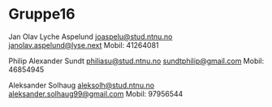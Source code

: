 # Gruppe16

Jan Olav Lyche Aspelund
joaspelu@stud.ntnu.no
janolav.aspelund@lyse.next
Mobil: 41264081

Philip Alexander Sundt
philiasu@stud.ntnu.no
sundtphilip@gmail.com
Mobil: 46854945

Aleksander Solhaug
aleksolh@stud.ntnu.no
aleksander.solhaug99@gmail.com
Mobil: 97956544
